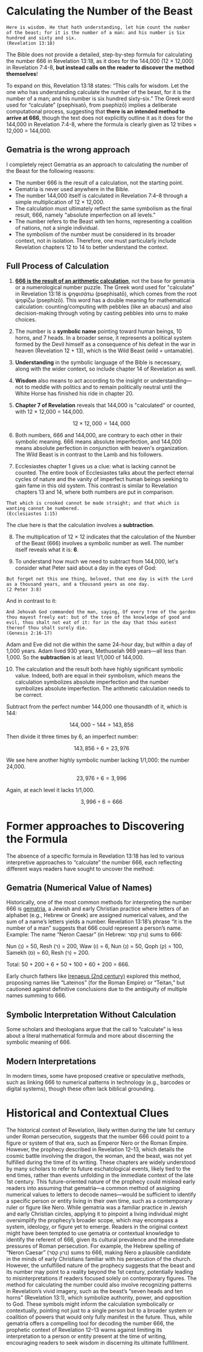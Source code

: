 # Calculating the Number of the Beast

````bible
Here is wisdom. He that hath understanding, let him count the number of the beast; for it is the number of a man: and his number is Six hundred and sixty and six.
(Revelation 13:18)
````

The Bible does not provide a detailed, step-by-step formula for calculating the number 666 in Revelation 13:18, as it does for the 144,000 (12 × 12,000) in Revelation 7:4-8, **but instead calls on the reader to discover the method themselves**!

To expand on this, Revelation 13:18 states: “This calls for wisdom. Let the one who has understanding calculate the number of the beast, for it is the number of a man; and his number is six hundred sixty-six.” The Greek word used for “calculate” (psephisatō, from psephizō) implies a deliberate computational process, suggesting that **there is an intended method to arrive at 666**, though the text does not explicitly outline it as it does for the 144,000 in Revelation 7:4-8, where the formula is clearly given as 12 tribes × 12,000 = 144,000.

## Gematria is the wrong approach

I completely reject Gematria as an approach to calculating the number of the Beast for the following reasons:

- The number 666 is the result of a calculation, not the starting point.
- Gematria is never used anywhere in the Bible.
- The number 144,000 itself is calculated in Revelation 7:4–8 through a simple multiplication of 12 × 12,000.
- The calculation must ultimately reflect the same symbolism as the final result, 666, namely "absolute imperfection on all levels."
- The number refers to the Beast with ten horns, representing a coalition of nations, not a single individual.
- The symbolism of the number must be considered in its broader context, not in isolation. Therefore, one must particularly include Revelation chapters 12 to 14 to better understand the context.

## Full Process of Calculation

1) **[666 is the result of an arithmetic calculation](calculate_the_number_of_the_wild_beast.py)**, not the base for gematria or a numerological number puzzle. The Greek word used for "calculate" in Revelation 13:18 is ψηφισάτω (psephisatō), which comes from the root ψηφίζω (psephizō). This word has a double meaning for mathematical calculation: counting/computing with pebbles (like an abacus) and also decision-making through voting by casting pebbles into urns to make choices.

2) The number is a **symbolic name** pointing toward human beings, 10 horns, and 7 heads. In a broader sense, it represents a political system formed by the Devil himself as a consequence of his defeat in the war in heaven (Revelation 12 + 13), which is the Wild Beast (wild = untamable).

3) **Understanding** in the symbolic language of the Bible is necessary, along with the wider context, so include chapter 14 of Revelation as well.

4) **Wisdom** also means to act according to the insight or understanding—not to meddle with politics and to remain politically neutral until the White Horse has finished his ride in chapter 20.

5) **Chapter 7 of Revelation** reveals that 144,000 is "calculated" or counted, with 12 × 12,000 = 144,000.

````math
12 × 12,000 = 144,000
````

6) Both numbers, 666 and 144,000, are contrary to each other in their symbolic meaning. 666 means absolute imperfection, and 144,000 means absolute perfection in conjunction with heaven's organization. The Wild Beast is in contrast to the Lamb and his followers.

7) Ecclesiastes chapter 1 gives us a clue: what is lacking cannot be counted. The entire book of Ecclesiastes talks about the perfect eternal cycles of nature and the vanity of imperfect human beings seeking to gain fame in this old system. This contrast is similar to Revelation chapters 13 and 14, where both numbers are put in comparison.

````bible
That which is crooked cannot be made straight; and that which is wanting cannot be numbered.
(Ecclesiastes 1:15)
````

The clue here is that the calculation involves a **subtraction**.

8) The multiplication of 12 × 12 indicates that the calculation of the Number of the Beast (666) involves a symbolic number as well. The number itself reveals what it is: **6**.

9) To understand how much we need to subtract from 144,000, let's consider what Peter said about a day in the eyes of God:

````bible
But forget not this one thing, beloved, that one day is with the Lord as a thousand years, and a thousand years as one day.
(2 Peter 3:8)
````

And in contrast to it:

````bible
And Jehovah God commanded the man, saying, Of every tree of the garden thou mayest freely eat: but of the tree of the knowledge of good and evil, thou shalt not eat of it: for in the day that thou eatest thereof thou shalt surely die.
(Genesis 2:16-17)
````

Adam and Eve did not die within the same 24-hour day, but within a day of 1,000 years. Adam lived 930 years, Methuselah 969 years—all less than 1,000. So the **subtraction** is at least 1/1,000 of 144,000.

10) The calculation and the result both have highly significant symbolic value. Indeed, both are equal in their symbolism, which means the calculation symbolizes absolute imperfection and the number symbolizes absolute imperfection. The arithmetic calculation needs to be correct.

Subtract from the perfect number 144,000 one thousandth of it, which is 144:

````math
144,000 - 144 = 143,856
````

Then divide it three times by 6, an imperfect number:

````math
143,856 ÷ 6 = 23,976
````

We see here another highly symbolic number lacking 1/1,000: the number 24,000.

````math
23,976 ÷ 6 = 3,996
````

Again, at each level it lacks 1/1,000.

````math
3,996 ÷ 6 = 666
````


# Former approaches to Discovering the Formula
The absence of a specific formula in Revelation 13:18 has led to various interpretive approaches to “calculate” the number 666, each reflecting different ways readers have sought to uncover the method:

## Gematria (Numerical Value of Names)

Historically, one of the most common methods for interpreting the number 666 is [gematria](https://en.wikipedia.org/wiki/Gematria), a Jewish and early Christian practice where letters of an alphabet (e.g., Hebrew or Greek) are assigned numerical values, and the sum of a name’s letters yields a number. Revelation 13:18’s phrase “it is the number of a man” suggests that 666 could represent a person’s name.
Example: The name “Neron Caesar” (in Hebrew: נרון קסר) sums to 666:

Nun (נ) = 50, Resh (ר) = 200, Waw (ו) = 6, Nun (נ) = 50, Qoph (ק) = 100, Samekh (ס) = 60, Resh (ר) = 200.

Total: 50 + 200 + 6 + 50 + 100 + 60 + 200 = 666.

Early church fathers like [Irenaeus (2nd century)](https://en.wikipedia.org/wiki/Irenaeus) explored this method, proposing names like “Lateinos” (for the Roman Empire) or “Teitan,” but cautioned against definitive conclusions due to the ambiguity of multiple names summing to 666.

## Symbolic Interpretation Without Calculation

Some scholars and theologians argue that the call to “calculate” is less about a literal mathematical formula and more about discerning the symbolic meaning of 666.

## Modern Interpretations

In modern times, some have proposed creative or speculative methods, such as linking 666 to numerical patterns in technology (e.g., barcodes or digital systems), though these often lack biblical grounding.

# Historical and Contextual Clues

The historical context of Revelation, likely written during the late 1st century under Roman persecution, suggests that the number 666 could point to a figure or system of that era, such as Emperor Nero or the Roman Empire. However, the prophecy described in Revelation 12–13, which details the cosmic battle involving the dragon, the woman, and the beast, was not yet fulfilled during the time of its writing. These chapters are widely understood by many scholars to refer to future eschatological events, likely tied to the end times, rather than events unfolding in the immediate context of the late 1st century. This future-oriented nature of the prophecy could mislead early readers into assuming that gematria—a common method of assigning numerical values to letters to decode names—would be sufficient to identify a specific person or entity living in their own time, such as a contemporary ruler or figure like Nero. While gematria was a familiar practice in Jewish and early Christian circles, applying it to pinpoint a living individual might oversimplify the prophecy’s broader scope, which may encompass a system, ideology, or figure yet to emerge.
Readers in the original context might have been tempted to use gematria or contextual knowledge to identify the referent of 666, given its cultural prevalence and the immediate pressures of Roman persecution. For example, the Hebrew spelling of “Neron Caesar” (נרון קסר) sums to 666, making Nero a plausible candidate in the minds of early Christians familiar with his persecution of the church. However, the unfulfilled nature of the prophecy suggests that the beast and its number may point to a reality beyond the 1st century, potentially leading to misinterpretations if readers focused solely on contemporary figures.
The method for calculating the number could also involve recognizing patterns in Revelation’s vivid imagery, such as the beast’s “seven heads and ten horns” (Revelation 13:1), which symbolize authority, power, and opposition to God. These symbols might inform the calculation symbolically or contextually, pointing not just to a single person but to a broader system or coalition of powers that would only fully manifest in the future. Thus, while gematria offers a compelling tool for decoding the number 666, the prophetic context of Revelation 12–13 warns against limiting its interpretation to a person or entity present at the time of writing, encouraging readers to seek wisdom in discerning its ultimate fulfillment.
